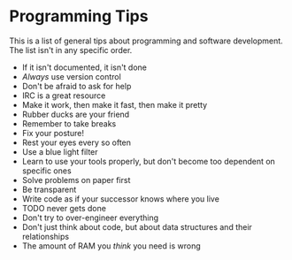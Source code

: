 # Programming Tips

This is a list of general tips about programming and software development.
The list isn't in any specific order.

- If it isn't documented, it isn't done
- *Always* use version control
- Don't be afraid to ask for help
- IRC is a great resource
- Make it work, then make it fast, then make it pretty
- Rubber ducks are your friend
- Remember to take breaks
- Fix your posture!
- Rest your eyes every so often
- Use a blue light filter
- Learn to use your tools properly, but don't become too dependent on specific ones
- Solve problems on paper first
- Be transparent
- Write code as if your successor knows where you live
- TODO never gets done
- Don't try to over-engineer everything
- Don't just think about code, but about data structures and their relationships
- The amount of RAM you *think* you need is wrong
